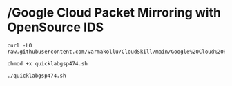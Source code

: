 # /Google Cloud Packet Mirroring with OpenSource IDS

```
curl -LO raw.githubusercontent.com/varmakollu/CloudSkill/main/Google%20Cloud%20Packet%20Mirroring%20with%20OpenSource%20IDS/quicklabgsp474.sh

chmod +x quicklabgsp474.sh

./quicklabgsp474.sh


```
